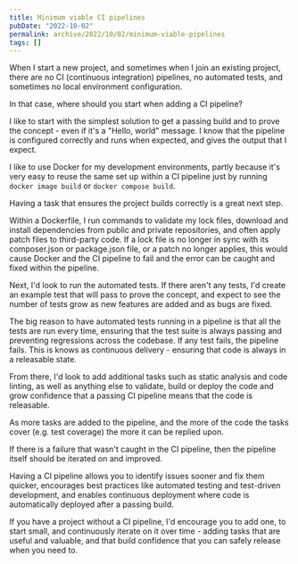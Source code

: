 ```yaml
---
title: Minimum viable CI pipelines
pubDate: "2022-10-02"
permalink: archive/2022/10/02/minimum-viable-pipelines
tags: []
---
```


When I start a new project, and sometimes when I join an existing project, there are no CI (continuous integration) pipelines, no automated tests, and sometimes no local environment configuration.

In that case, where should you start when adding a CI pipeline?

I like to start with the simplest solution to get a passing build and to prove the concept - even if it's a "Hello, world" message. I know that the pipeline is configured correctly and runs when expected, and gives the output that I expect.

I like to use Docker for my development environments, partly because it's very easy to reuse the same set up within a CI pipeline just by running `docker image build` or `docker compose build`.

Having a task that ensures the project builds correctly is a great next step.

Within a Dockerfile, I run commands to validate my lock files, download and install dependencies from public and private repositories, and often apply patch files to third-party code. If a lock file is no longer in sync with its composer.json or package.json file, or a patch no longer applies, this would cause Docker and the CI pipeline to fail and the error can be caught and fixed within the pipeline.

Next, I'd look to run the automated tests. If there aren't any tests, I'd create an example test that will pass to prove the concept, and expect to see the number of tests grow as new features are added and as bugs are fixed.

The big reason to have automated tests running in a pipeline is that all the tests are run every time, ensuring that the test suite is always passing and preventing regressions across the codebase. If any test fails, the pipeline fails. This is knows as continuous delivery - ensuring that code is always in a releasable state.

From there, I'd look to add additional tasks such as static analysis and code linting, as well as anything else to validate, build or deploy the code and grow confidence that a passing CI pipeline means that the code is releasable.

As more tasks are added to the pipeline, and the more of the code the tasks cover (e.g. test coverage) the more it can be replied upon.

If there is a failure that wasn't caught in the CI pipeline, then the pipeline itself should be iterated on and improved.

Having a CI pipeline allows you to identify issues sooner and fix them quicker, encourages best practices like automated testing and test-driven development, and enables continuous deployment where code is automatically deployed after a passing build.

If you have a project without a CI pipeline, I'd encourage you to add one, to start small, and continuously iterate on it over time - adding tasks that are useful and valuable, and that build confidence that you can safely release when you need to.
